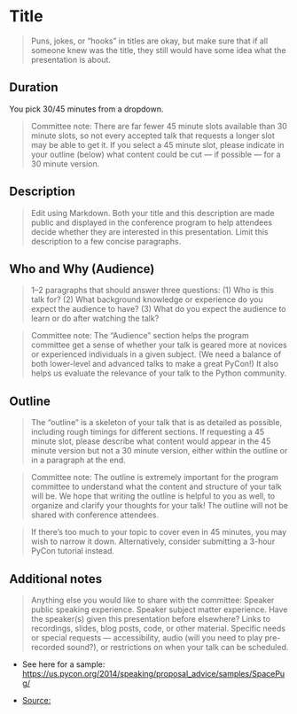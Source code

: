 # Title

> Puns, jokes, or “hooks” in titles are okay, but make sure that if all someone knew was the title, they still would have some idea what the presentation is about.

## Duration

You pick 30/45 minutes from a dropdown.

> Committee note: There are far fewer 45 minute slots available than 30 minute slots, so not every accepted talk that requests a longer slot may be able to get it. If you select a 45 minute slot, please indicate in your outline (below) what content could be cut — if possible — for a 30 minute version.

## Description

> Edit using Markdown.
> Both your title and this description are made public and displayed in the conference program to help attendees decide whether they are interested in this presentation. Limit this description to a few concise paragraphs.

## Who and Why (Audience)

> 1–2 paragraphs that should answer three questions: (1) Who is this talk for? (2) What background knowledge or experience do you expect the audience to have? (3) What do you expect the audience to learn or do after watching the talk?

> Committee note: The “Audience” section helps the program committee get a sense of whether your talk is geared more at novices or experienced individuals in a given subject. (We need a balance of both lower-level and advanced talks to make a great PyCon!) It also helps us evaluate the relevance of your talk to the Python community.

## Outline

> The “outline” is a skeleton of your talk that is as detailed as possible, including rough timings for different sections. If requesting a 45 minute slot, please describe what content would appear in the 45 minute version but not a 30 minute version, either within the outline or in a paragraph at the end.

> Committee note: The outline is extremely important for the program committee to understand what the content and structure of your talk will be. We hope that writing the outline is helpful to you as well, to organize and clarify your thoughts for your talk! The outline will not be shared with conference attendees.

> If there’s too much to your topic to cover even in 45 minutes, you may wish to narrow it down. Alternatively, consider submitting a 3-hour PyCon tutorial instead.

## Additional notes

> Anything else you would like to share with the committee:
> Speaker public speaking experience.
> Speaker subject matter experience.
> Have the speaker(s) given this presentation before elsewhere?
> Links to recordings, slides, blog posts, code, or other material.
> Specific needs or special requests — accessibility, audio (will you need to play pre-recorded sound?), or restrictions on when your talk can be scheduled.

- See here for a sample: https://us.pycon.org/2014/speaking/proposal_advice/samples/SpacePug/

- [Source:](https://gist.githubusercontent.com/jeffesp/b839e120a453398fa2e312c46ebfd122/raw/1b969de7aa42e62c3a8b070887187d8540a72a50/pycon.md)
